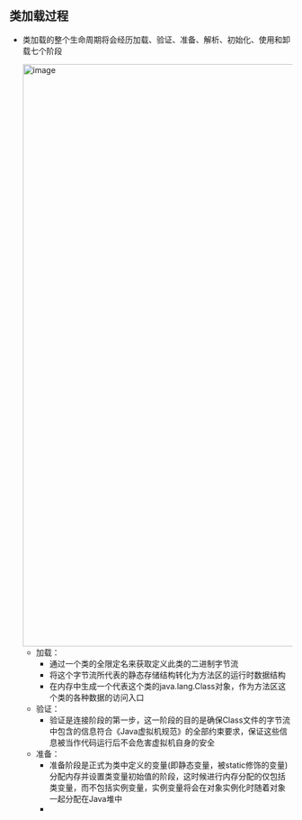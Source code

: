 ## 类加载过程

  - 类加载的整个生命周期将会经历加载、验证、准备、解析、初始化、使用和卸载七个阶段
  
    <img width="1034" alt="image" src="https://user-images.githubusercontent.com/46510621/159116902-caad3572-3ffc-417f-a9cf-05b774f36f3a.png">

    - 加载：
      - 通过一个类的全限定名来获取定义此类的二进制字节流
      - 将这个字节流所代表的静态存储结构转化为方法区的运行时数据结构
      - 在内存中生成一个代表这个类的java.lang.Class对象，作为方法区这个类的各种数据的访问入口
    - 验证：
      - 验证是连接阶段的第一步，这一阶段的目的是确保Class文件的字节流中包含的信息符合《Java虚拟机规范》的全部约束要求，保证这些信息被当作代码运行后不会危害虚拟机自身的安全
    - 准备：
      - 准备阶段是正式为类中定义的变量(即静态变量，被static修饰的变量)分配内存并设置类变量初始值的阶段，这时候进行内存分配的仅包括类变量，而不包括实例变量，实例变量将会在对象实例化时随着对象一起分配在Java堆中
      - 
